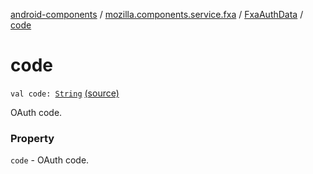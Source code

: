 [android-components](../../index.md) / [mozilla.components.service.fxa](../index.md) / [FxaAuthData](index.md) / [code](./code.md)

# code

`val code: `[`String`](https://kotlinlang.org/api/latest/jvm/stdlib/kotlin/-string/index.html) [(source)](https://github.com/mozilla-mobile/android-components/blob/master/components/service/firefox-accounts/src/main/java/mozilla/components/service/fxa/Types.kt#L48)

OAuth code.

### Property

`code` - OAuth code.
